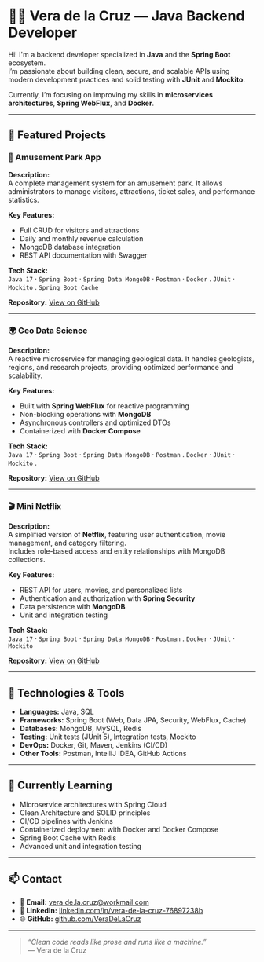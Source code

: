 # 👩‍💻 Vera de la Cruz — Java Backend Developer

Hi! I'm a backend developer specialized in **Java** and the **Spring Boot** ecosystem.  
I’m passionate about building clean, secure, and scalable APIs using modern development practices and solid testing with **JUnit** and **Mockito**.  

Currently, I’m focusing on improving my skills in **microservices architectures**, **Spring WebFlux**, and **Docker**.

---

## 🚀 Featured Projects

### 🎢 Amusement Park App
**Description:**  
A complete management system for an amusement park. It allows administrators to manage visitors, attractions, ticket sales, and performance statistics.

**Key Features:**
- Full CRUD for visitors and attractions  
- Daily and monthly revenue calculation  
- MongoDB database integration  
- REST API documentation with Swagger  

**Tech Stack:**  
`Java 17` · `Spring Boot` · `Spring Data MongoDB` · `Postman` · `Docker` . `JUnit` · `Mockito` . `Spring Boot Cache`

**Repository:** [View on GitHub](https://github.com/VeradelaCruz/amusement-park-app.git)

---

### 🌍 Geo Data Science
**Description:**  
A reactive microservice for managing geological data. It handles geologists, regions, and research projects, providing optimized performance and scalability.

**Key Features:**
- Built with **Spring WebFlux** for reactive programming  
- Non-blocking operations with **MongoDB**  
- Asynchronous controllers and optimized DTOs  
- Containerized with **Docker Compose**  

**Tech Stack:**  
`Java 17` · `Spring Boot` · `Spring Data MongoDB` · `Postman` . `Docker` · `JUnit` · `Mockito`  .

**Repository:** [View on GitHub](https://github.com/VeradelaCruz/geodata-services.git)

---

### 🎬 Mini Netflix
**Description:**  
A simplified version of **Netflix**, featuring user authentication, movie management, and category filtering.  
Includes role-based access and entity relationships with MongoDB collections.

**Key Features:**
- REST API for users, movies, and personalized lists  
- Authentication and authorization with **Spring Security**  
- Data persistence with **MongoDB**  
- Unit and integration testing  

**Tech Stack:**  
`Java 17` · `Spring Boot` · `Spring Data MongoDB` · `Postman` . `Docker` · `JUnit` · `Mockito`  

**Repository:** [View on GitHub](https://github.com/VeradelaCruz/mini_netflix.git)

---

## 🧠 Technologies & Tools
- **Languages:** Java, SQL  
- **Frameworks:** Spring Boot (Web, Data JPA, Security, WebFlux, Cache)  
- **Databases:** MongoDB, MySQL, Redis  
- **Testing:** Unit tests (JUnit 5), Integration tests, Mockito  
- **DevOps:** Docker, Git, Maven, Jenkins (CI/CD)  
- **Other Tools:** Postman, IntelliJ IDEA, GitHub Actions  

---

## 🧩 Currently Learning
- Microservice architectures with Spring Cloud  
- Clean Architecture and SOLID principles  
- CI/CD pipelines with Jenkins  
- Containerized deployment with Docker and Docker Compose  
- Spring Boot Cache with Redis  
- Advanced unit and integration testing  

---

## 📫 Contact

- 📧 **Email:** vera.de.la.cruz@workmail.com  
- 💼 **LinkedIn:** [linkedin.com/in/vera-de-la-cruz-76897238b](https://www.linkedin.com/in/vera-de-la-cruz-76897238b)  
- 🌐 **GitHub:** [github.com/VeraDeLaCruz](https://github.com/VeraDeLaCruz)

---

> *“Clean code reads like prose and runs like a machine.”*  
> — Vera de la Cruz
